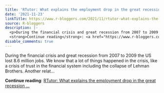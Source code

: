 ```yaml
---
title: 'RTutor: What explains the employment drop in the great recession 2007-2009?'
date: '2021-11-23'
linkTitle: https://www.r-bloggers.com/2021/11/rtutor-what-explains-the-employment-drop-in-the-great-recession-2007-2009/
source: R-bloggers
description: |-
  <p>During the financial crisis and great recession from 2007 to 2009 the US lost 8.6 million jobs. We know that a lot of things happened in the crisis, like a crisis of trust in the financial system including the collapse of Lehman Brothers. Another relat...</p>
  <strong>Continue reading</strong>: <a href="https://www.r-bloggers.com/2021/11/rtutor-what-explains-the-employment-drop-in-the-great-recession-2007-2009/">RTutor: What explains the employment drop in the great recession ...
disable_comments: true
---
```

<p>During the financial crisis and great recession from 2007 to 2009 the US lost 8.6 million jobs. We know that a lot of things happened in the crisis, like a crisis of trust in the financial system including the collapse of Lehman Brothers. Another relat...</p>
<strong>Continue reading</strong>: <a href="https://www.r-bloggers.com/2021/11/rtutor-what-explains-the-employment-drop-in-the-great-recession-2007-2009/">RTutor: What explains the employment drop in the great recession ...